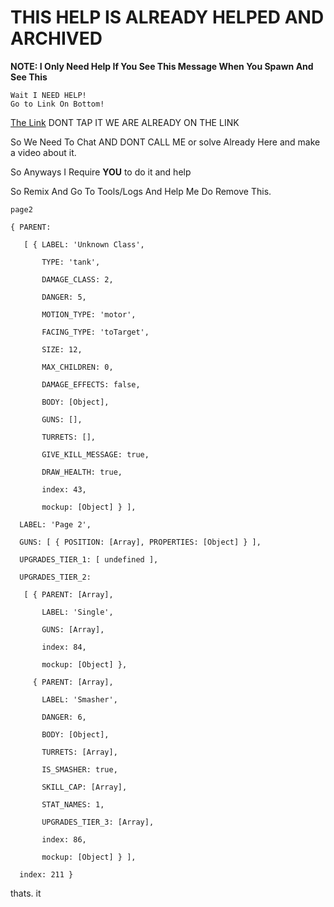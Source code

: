 # THIS HELP IS ALREADY HELPED AND ARCHIVED
**NOTE: I Only Need Help If You See This Message When
You Spawn And See This**
```
Wait I NEED HELP!
Go to Link On Bottom!
```
[The Link](glitch.com/edit/#!/arrasicoi-server)
DONT TAP IT WE ARE ALREADY ON THE LINK

So We Need To Chat AND DONT CALL ME
or solve Already Here and make a video about it.

So Anyways I Require **YOU** to do it and help

So Remix And Go To Tools/Logs And Help Me Do
Remove This.
```
page2

{ PARENT:

   [ { LABEL: 'Unknown Class',

       TYPE: 'tank',

       DAMAGE_CLASS: 2,

       DANGER: 5,

       MOTION_TYPE: 'motor',

       FACING_TYPE: 'toTarget',

       SIZE: 12,

       MAX_CHILDREN: 0,

       DAMAGE_EFFECTS: false,

       BODY: [Object],

       GUNS: [],

       TURRETS: [],

       GIVE_KILL_MESSAGE: true,

       DRAW_HEALTH: true,

       index: 43,

       mockup: [Object] } ],

  LABEL: 'Page 2',

  GUNS: [ { POSITION: [Array], PROPERTIES: [Object] } ],

  UPGRADES_TIER_1: [ undefined ],

  UPGRADES_TIER_2:

   [ { PARENT: [Array],

       LABEL: 'Single',

       GUNS: [Array],

       index: 84,

       mockup: [Object] },

     { PARENT: [Array],

       LABEL: 'Smasher',

       DANGER: 6,

       BODY: [Object],

       TURRETS: [Array],

       IS_SMASHER: true,

       SKILL_CAP: [Array],

       STAT_NAMES: 1,

       UPGRADES_TIER_3: [Array],

       index: 86,

       mockup: [Object] } ],

  index: 211 }
```
thats. it






